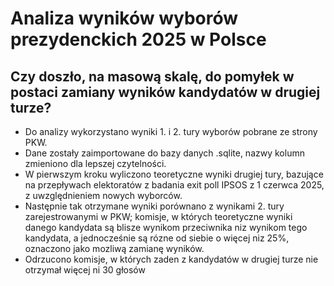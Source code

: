 # Analiza wyników wyborów prezydenckich 2025 w Polsce
## Czy doszło, na masową skalę, do pomyłek w postaci zamiany wyników kandydatów w drugiej turze?
- Do analizy wykorzystano wyniki 1. i 2. tury wyborów pobrane ze strony PKW.
- Dane zostały zaimportowane do bazy danych .sqlite, nazwy kolumn zmieniono dla lepszej czytelności.
- W pierwszym kroku wyliczono teoretyczne wyniki drugiej tury, bazujące na przepływach elektoratów z badania exit poll IPSOS z 1 czerwca 2025, z uwzględnieniem nowych wyborców.
- Następnie tak otrzymane wyniki porównano z wynikami 2. tury zarejestrowanymi w PKW; komisje, w których teoretyczne wyniki danego kandydata są blisze wynikom przeciwnika niz wynikom tego kandydata, a jednocześnie są rózne od siebie o więcej niz 25%, oznaczono jako mozliwą zamianę wyników.
- Odrzucono komisje, w których zaden z kandydatów w drugiej turze nie otrzymał więcej ni 30 głosów

